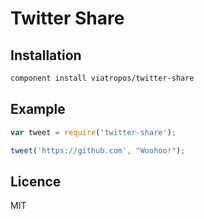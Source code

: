 # Twitter Share

## Installation

```bash
component install viatropos/twitter-share
```

## Example

```js
var tweet = require('twitter-share');

tweet('https://github.com', "Woohoo!");
```

## Licence

MIT